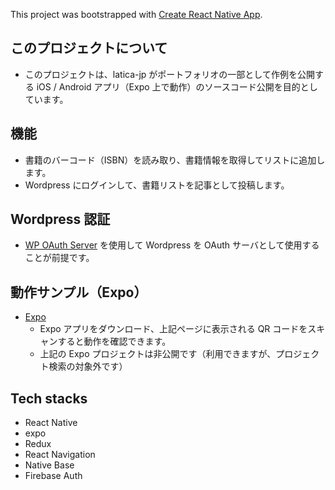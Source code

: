 This project was bootstrapped with [Create React Native App](https://github.com/react-community/create-react-native-app).

## このプロジェクトについて

- このプロジェクトは、latica-jp がポートフォリオの一部として作例を公開する iOS / Android アプリ（Expo 上で動作）のソースコード公開を目的としています。

## 機能

- 書籍のバーコード（ISBN）を読み取り、書籍情報を取得してリストに追加します。
- Wordpress にログインして、書籍リストを記事として投稿します。

## Wordpress 認証

- [WP OAuth Server](https://wordpress.org/plugins/oauth2-provider/) を使用して Wordpress を OAuth サーバとして使用することが前提です。

## 動作サンプル（Expo）

- [Expo](https://expo.io/@latica/reading-list)
  - Expo アプリをダウンロード、上記ページに表示される QR コードをスキャンすると動作を確認できます。
  - 上記の Expo プロジェクトは非公開です（利用できますが、プロジェクト検索の対象外です）

## Tech stacks

- React Native
- expo
- Redux
- React Navigation
- Native Base
- Firebase Auth
